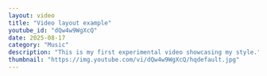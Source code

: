 ```yaml
---
layout: video
title: "Video layout example"
youtube_id: "dQw4w9WgXcQ"
date: 2025-08-17
category: "Music"
description: "This is my first experimental video showcasing my style."
thumbnail: "https://img.youtube.com/vi/dQw4w9WgXcQ/hqdefault.jpg"
---
```

